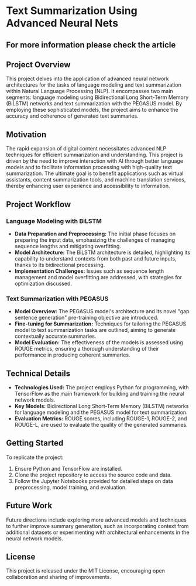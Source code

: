 # Text Summarization Using Advanced Neural Nets

## For more information please check the article

## Project Overview

This project delves into the application of advanced neural network architectures for the tasks of language modeling and text summarization within Natural Language Processing (NLP). It encompasses two main segments: language modeling using Bidirectional Long Short-Term Memory (BiLSTM) networks and text summarization with the PEGASUS model. By employing these sophisticated models, the project aims to enhance the accuracy and coherence of generated text summaries.

## Motivation

The rapid expansion of digital content necessitates advanced NLP techniques for efficient summarization and understanding. This project is driven by the need to improve interaction with AI through better language models and to facilitate information processing with high-quality text summarization. The ultimate goal is to benefit applications such as virtual assistants, content summarization tools, and machine translation services, thereby enhancing user experience and accessibility to information.

## Project Workflow

### Language Modeling with BiLSTM

- **Data Preparation and Preprocessing:** The initial phase focuses on preparing the input data, emphasizing the challenges of managing sequence lengths and mitigating overfitting.
- **Model Architecture:** The BiLSTM architecture is detailed, highlighting its capability to understand contexts from both past and future inputs, thanks to its bidirectional processing.
- **Implementation Challenges:** Issues such as sequence length management and model overfitting are addressed, with strategies for optimization discussed.

### Text Summarization with PEGASUS

- **Model Overview:** The PEGASUS model's architecture and its novel "gap sentence generation" pre-training objective are introduced.
- **Fine-tuning for Summarization:** Techniques for tailoring the PEGASUS model to text summarization tasks are outlined, aiming to generate contextually accurate summaries.
- **Model Evaluation:** The effectiveness of the models is assessed using ROUGE metrics, ensuring a thorough understanding of their performance in producing coherent summaries.

## Technical Details

- **Technologies Used:** The project employs Python for programming, with TensorFlow as the main framework for building and training the neural network models.
- **Key Models:** Bidirectional Long Short-Term Memory (BiLSTM) networks for language modeling and the PEGASUS model for text summarization.
- **Evaluation Metrics:** ROUGE scores, including ROUGE-1, ROUGE-2, and ROUGE-L, are used to evaluate the quality of the generated summaries.

## Getting Started

To replicate the project:
1. Ensure Python and TensorFlow are installed.
2. Clone the project repository to access the source code and data.
3. Follow the Jupyter Notebooks provided for detailed steps on data preprocessing, model training, and evaluation.

## Future Work

Future directions include exploring more advanced models and techniques to further improve summary generation, such as incorporating context from additional datasets or experimenting with architectural enhancements in the neural network models.

## License

This project is released under the MIT License, encouraging open collaboration and sharing of improvements.
